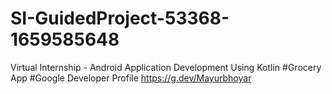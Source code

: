 # SI-GuidedProject-53368-1659585648
Virtual Internship - Android Application Development Using Kotlin
#Grocery App
#Google Developer Profile https://g.dev/Mayurbhoyar
